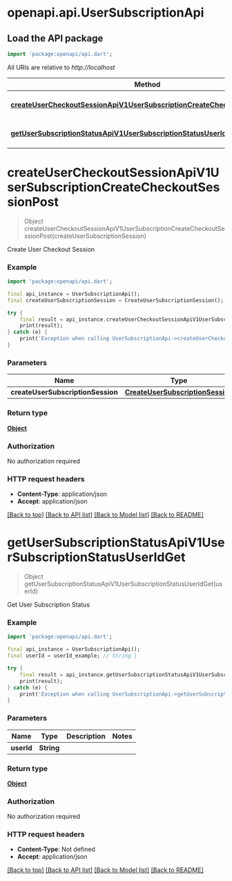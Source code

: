# openapi.api.UserSubscriptionApi

## Load the API package
```dart
import 'package:openapi/api.dart';
```

All URIs are relative to *http://localhost*

Method | HTTP request | Description
------------- | ------------- | -------------
[**createUserCheckoutSessionApiV1UserSubscriptionCreateCheckoutSessionPost**](UserSubscriptionApi.md#createusercheckoutsessionapiv1usersubscriptioncreatecheckoutsessionpost) | **POST** /api/v1/user/subscription/create-checkout-session | Create User Checkout Session
[**getUserSubscriptionStatusApiV1UserSubscriptionStatusUserIdGet**](UserSubscriptionApi.md#getusersubscriptionstatusapiv1usersubscriptionstatususeridget) | **GET** /api/v1/user/subscription/status/{user_id} | Get User Subscription Status


# **createUserCheckoutSessionApiV1UserSubscriptionCreateCheckoutSessionPost**
> Object createUserCheckoutSessionApiV1UserSubscriptionCreateCheckoutSessionPost(createUserSubscriptionSession)

Create User Checkout Session

### Example
```dart
import 'package:openapi/api.dart';

final api_instance = UserSubscriptionApi();
final createUserSubscriptionSession = CreateUserSubscriptionSession(); // CreateUserSubscriptionSession | 

try {
    final result = api_instance.createUserCheckoutSessionApiV1UserSubscriptionCreateCheckoutSessionPost(createUserSubscriptionSession);
    print(result);
} catch (e) {
    print('Exception when calling UserSubscriptionApi->createUserCheckoutSessionApiV1UserSubscriptionCreateCheckoutSessionPost: $e\n');
}
```

### Parameters

Name | Type | Description  | Notes
------------- | ------------- | ------------- | -------------
 **createUserSubscriptionSession** | [**CreateUserSubscriptionSession**](CreateUserSubscriptionSession.md)|  | 

### Return type

[**Object**](Object.md)

### Authorization

No authorization required

### HTTP request headers

 - **Content-Type**: application/json
 - **Accept**: application/json

[[Back to top]](#) [[Back to API list]](../README.md#documentation-for-api-endpoints) [[Back to Model list]](../README.md#documentation-for-models) [[Back to README]](../README.md)

# **getUserSubscriptionStatusApiV1UserSubscriptionStatusUserIdGet**
> Object getUserSubscriptionStatusApiV1UserSubscriptionStatusUserIdGet(userId)

Get User Subscription Status

### Example
```dart
import 'package:openapi/api.dart';

final api_instance = UserSubscriptionApi();
final userId = userId_example; // String | 

try {
    final result = api_instance.getUserSubscriptionStatusApiV1UserSubscriptionStatusUserIdGet(userId);
    print(result);
} catch (e) {
    print('Exception when calling UserSubscriptionApi->getUserSubscriptionStatusApiV1UserSubscriptionStatusUserIdGet: $e\n');
}
```

### Parameters

Name | Type | Description  | Notes
------------- | ------------- | ------------- | -------------
 **userId** | **String**|  | 

### Return type

[**Object**](Object.md)

### Authorization

No authorization required

### HTTP request headers

 - **Content-Type**: Not defined
 - **Accept**: application/json

[[Back to top]](#) [[Back to API list]](../README.md#documentation-for-api-endpoints) [[Back to Model list]](../README.md#documentation-for-models) [[Back to README]](../README.md)

